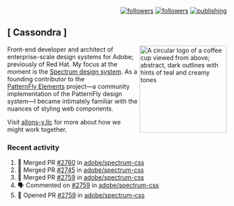 <p align="right"><a rel="me" href="https://front-end.social/@castastrophe">
    <img alt="followers" title="Follow me on Mastodon" src="https://img.shields.io/mastodon/follow/109297102751309835?domain=https%3A%2F%2Ffront-end.social&label=Follow&logo=mastodon&logoColor=white&style=for-the-badge&labelColor=008080&color=006969"/></a>
  <a href="https://codepen.io/castastrophe/">
    <img alt="followers" title="Follow me on CodePen" src="https://img.shields.io/badge/23-1?color=640464&labelColor=7c007c&style=for-the-badge&logo=codepen&label=Follow"/></a>
<a href="https://castastrophe.medium.com/">
    <img alt="publishing" title="View articles on Medium" src="https://img.shields.io/badge/107-1?color=666&labelColor=444&label=subscribe&logo=medium&logoColor=white&style=for-the-badge"/></a>
</p>

## [&nbsp;Cassondra&nbsp;]

<img align="right" src="https://github-production-user-asset-6210df.s3.amazonaws.com/1840295/253016758-ba468774-1cd3-42c2-8f43-947b5eeb5edf.png" height="200" alt="A circular logo of a coffee cup viewed from above; abstract, dark outlines with hints of teal and creamy tones">

Front-end developer and architect of enterprise-scale design systems for Adobe; previously of Red Hat. My focus at the moment is the [Spectrum design system](https://github.com/adobe/spectrum-css). As a founding contributor to the [PatternFly&nbsp;Elements](https://github.com/patternfly/patternfly-elements) project&mdash;a community implementation of the PatternFly design system&mdash;I became intimately familiar with the nuances of styling web components.

Visit [allons-y.llc](http://allons-y.llc/) for more about how we might work together.

### Recent activity

<!--START_SECTION:activity-->
1. 🎉 Merged PR [#2760](https://github.com/adobe/spectrum-css/pull/2760) in [adobe/spectrum-css](https://github.com/adobe/spectrum-css)
2. 🎉 Merged PR [#2745](https://github.com/adobe/spectrum-css/pull/2745) in [adobe/spectrum-css](https://github.com/adobe/spectrum-css)
3. 🎉 Merged PR [#2759](https://github.com/adobe/spectrum-css/pull/2759) in [adobe/spectrum-css](https://github.com/adobe/spectrum-css)
4. 🗣 Commented on [#2759](https://github.com/adobe/spectrum-css/pull/2759#issuecomment-2110618614) in [adobe/spectrum-css](https://github.com/adobe/spectrum-css)
5. 💪 Opened PR [#2759](https://github.com/adobe/spectrum-css/pull/2759) in [adobe/spectrum-css](https://github.com/adobe/spectrum-css)
<!--END_SECTION:activity-->
